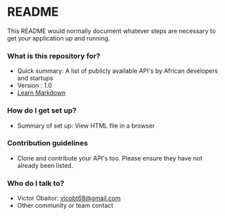 # README #

This README would normally document whatever steps are necessary to get your application up and running.

### What is this repository for? ###

* Quick summary: A list of publicly available API's by African developers and startups
* Version : 1.0
* [Learn Markdown](https://bitbucket.org/tutorials/markdowndemo)

### How do I get set up? ###

* Summary of set up: View HTML file in a browser

### Contribution guidelines ###

* Clone and contribute your API's too. Please ensure they have not already been listed.

### Who do I talk to? ###

* Victor Obaitor: vicobt68@gmail.com
* Other community or team contact